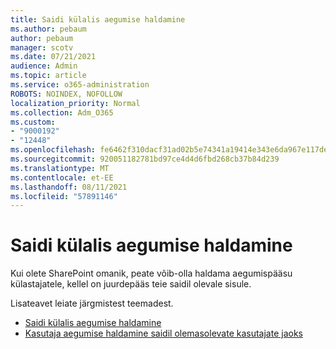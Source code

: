 ```yaml
---
title: Saidi külalis aegumise haldamine
ms.author: pebaum
author: pebaum
manager: scotv
ms.date: 07/21/2021
audience: Admin
ms.topic: article
ms.service: o365-administration
ROBOTS: NOINDEX, NOFOLLOW
localization_priority: Normal
ms.collection: Adm_O365
ms.custom:
- "9000192"
- "12448"
ms.openlocfilehash: fe6462f310dacf31ad02b5e74341a19414e343e6da967e117de6789d569b0caa
ms.sourcegitcommit: 920051182781bd97ce4d4d6fbd268cb37b84d239
ms.translationtype: MT
ms.contentlocale: et-EE
ms.lasthandoff: 08/11/2021
ms.locfileid: "57891146"
---
```

# <a name="manage-guest-expiration-for-a-site"></a>Saidi külalis aegumise haldamine

Kui olete SharePoint omanik, peate võib-olla haldama aegumispääsu külastajatele, kellel on juurdepääs teie saidil olevale sisule.

Lisateavet leiate järgmistest teemadest.

- [Saidi külalis aegumise haldamine](https://support.microsoft.com/office/manage-guest-expiration-for-a-site-25bee24f-42ad-4ee8-8402-4186eed74dea)
- [Kasutaja aegumise haldamine saidil olemasolevate kasutajate jaoks](https://docs.microsoft.com/sharepoint/dev/solution-guidance/manage-user-sharing-expiration)
